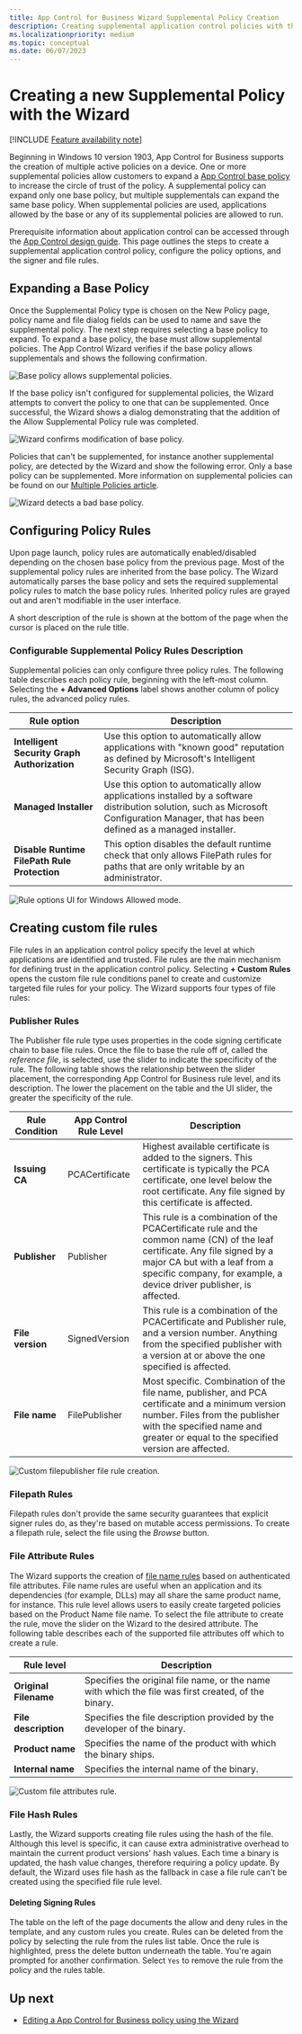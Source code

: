 ```yaml
---
title: App Control for Business Wizard Supplemental Policy Creation
description: Creating supplemental application control policies with the App Control Wizard.
ms.localizationpriority: medium
ms.topic: conceptual
ms.date: 06/07/2023
---
```


# Creating a new Supplemental Policy with the Wizard

[!INCLUDE [Feature availability note](../includes/feature-availability-note.md)]

Beginning in Windows 10 version 1903, App Control for Business supports the creation of multiple active policies on a device. One or more supplemental policies allow customers to expand a [App Control base policy](appcontrol-wizard-create-base-policy.md) to increase the circle of trust of the policy. A supplemental policy can expand only one base policy, but multiple supplementals can expand the same base policy. When supplemental policies are used, applications allowed by the base or any of its supplemental policies are allowed to run.

Prerequisite information about application control can be accessed through the [App Control design guide](appcontrol-design-guide.md). This page outlines the steps to create a supplemental application control policy, configure the policy options, and the signer and file rules.

## Expanding a Base Policy

Once the Supplemental Policy type is chosen on the New Policy page, policy name and file dialog fields can be used to name and save the supplemental policy. The next step requires selecting a base policy to expand. To expand a base policy, the base must allow supplemental policies. The App Control Wizard verifies if the base policy allows supplementals and shows the following confirmation.

![Base policy allows supplemental policies.](../images/appcontrol-wizard-supplemental-expandable.png)

If the base policy isn't configured for supplemental policies, the Wizard attempts to convert the policy to one that can be supplemented. Once successful, the Wizard shows a dialog demonstrating that the addition of the Allow Supplemental Policy rule was completed.

![Wizard confirms modification of base policy.](../images/appcontrol-wizard-confirm-base-policy-modification.png)

Policies that can't be supplemented, for instance another supplemental policy, are detected by the Wizard and show the following error. Only a base policy can be supplemented. More information on supplemental policies can be found on our [Multiple Policies article](deploy-multiple-appcontrol-policies.md).

![Wizard detects a bad base policy.](../images/appcontrol-wizard-supplemental-not-base.png)

## Configuring Policy Rules

Upon page launch, policy rules are automatically enabled/disabled depending on the chosen base policy from the previous page. Most of the supplemental policy rules are inherited from the base policy. The Wizard automatically parses the base policy and sets the required supplemental policy rules to match the base policy rules. Inherited policy rules are grayed out and aren't modifiable in the user interface.

A short description of the rule is shown at the bottom of the page when the cursor is placed on the rule title.

### Configurable Supplemental Policy Rules Description

Supplemental policies can only configure three policy rules. The following table describes each policy rule, beginning with the left-most column. Selecting the **+ Advanced Options** label shows another column of policy rules, the advanced policy rules.

| Rule option | Description |
|------------ | ----------- |
| **Intelligent Security Graph Authorization** | Use this option to automatically allow applications with "known good" reputation as defined by Microsoft's Intelligent Security Graph (ISG). |
| **Managed Installer** | Use this option to automatically allow applications installed by a software distribution solution, such as Microsoft Configuration Manager, that has been defined as a managed installer. |
| **Disable Runtime FilePath Rule Protection** | This option disables the default runtime check that only allows FilePath rules for paths that are only writable by an administrator. |

![Rule options UI for Windows Allowed mode.](../images/appcontrol-wizard-supplemental-policy-rule-options-UI.png)

## Creating custom file rules

File rules in an application control policy specify the level at which applications are identified and trusted. File rules are the main mechanism for defining trust in the application control policy. Selecting **+ Custom Rules** opens the custom file rule conditions panel to create and customize targeted file rules for your policy. The Wizard supports four types of file rules:

### Publisher Rules

The Publisher file rule type uses properties in the code signing certificate chain to base file rules. Once the file to base the rule off of, called the *reference file*, is selected, use the slider to indicate the specificity of the rule.  The following table shows the relationship between the slider placement, the corresponding App Control for Business rule level, and its description. The lower the placement on the table and the UI slider, the greater the specificity of the rule.

| Rule Condition | App Control Rule Level | Description |
|------------ | ----------- | ----------- |
| **Issuing CA** | PCACertificate | Highest available certificate is added to the signers. This certificate is typically the PCA certificate, one level below the root certificate. Any file signed by this certificate is affected. |
| **Publisher** | Publisher | This rule is a combination of the PCACertificate rule and the common name (CN) of the leaf certificate. Any file signed by a major CA but with a leaf from a specific company, for example, a device driver publisher, is affected. |
| **File version** | SignedVersion | This rule is a combination of the PCACertificate and Publisher rule, and a version number. Anything from the specified publisher with a version at or above the one specified is affected. |
| **File name** | FilePublisher | Most specific. Combination of the file name, publisher, and PCA certificate and a minimum version number. Files from the publisher with the specified name and greater or equal to the specified version are affected. |

![Custom filepublisher file rule creation.](../images/appcontrol-wizard-custom-publisher-rule.png)

### Filepath Rules

Filepath rules don't provide the same security guarantees that explicit signer rules do, as they're based on mutable access permissions. To create a filepath rule, select the file using the *Browse* button.

### File Attribute Rules

The Wizard supports the creation of [file name rules](select-types-of-rules-to-create.md#use--specificfilenamelevel-with-filename-filepublisher-or-whqlfilepublisher-level-rules) based on authenticated file attributes. File name rules are useful when an application and its dependencies (for example, DLLs) may all share the same product name, for instance. This rule level allows users to easily create targeted policies based on the Product Name file name. To select the file attribute to create the rule, move the slider on the Wizard to the desired attribute. The following table describes each of the supported file attributes off which to create a rule.

| Rule level | Description |
|------------ | ----------- |
| **Original Filename** | Specifies the original file name, or the name with which the file was first created, of the binary. |
| **File description** | Specifies the file description provided by the developer of the binary. |
| **Product name** | Specifies the name of the product with which the binary ships. |
| **Internal name** | Specifies the internal name of the binary. |

![Custom file attributes rule.](../images/appcontrol-wizard-custom-file-attribute-rule.png)

### File Hash Rules

Lastly, the Wizard supports creating file rules using the hash of the file. Although this level is specific, it can cause extra administrative overhead to maintain the current product versions' hash values. Each time a binary is updated, the hash value changes, therefore requiring a policy update. By default, the Wizard uses file hash as the fallback in case a file rule can't be created using the specified file rule level.

#### Deleting Signing Rules

The table on the left of the page documents the allow and deny rules in the template, and any custom rules you create. Rules can be deleted from the policy by selecting the rule from the rules list table. Once the rule is highlighted, press the delete button underneath the table. You're again prompted for another confirmation. Select `Yes` to remove the rule from the policy and the rules table.

## Up next

- [Editing a App Control for Business policy using the Wizard](appcontrol-wizard-editing-policy.md)
